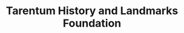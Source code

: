 ---
layout: repo
title: "Tarentum History and Landmarks Foundation"
id: 14970
permalink: repos/14970/
---